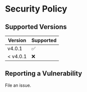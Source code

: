 # Security Policy

## Supported Versions

| Version | Supported          |
| ------- | ------------------ |
| v4.0.1   | :white_check_mark: |
| < v4.0.1 | :x:                |

## Reporting a Vulnerability

File an issue.
